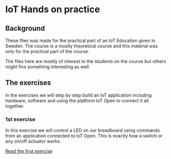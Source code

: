 # IoT Hands on practice

## Background

These files was made for the practical part of an IoT Education given in
Sweden. The course is a mostly theoretical course and this material was only
for the practical part of the course.

The files here are mostly of interest to the students on the course but others
might fins something interesting as well.

## The exercises

In the exercises we will step by step build an IoT application including
hardware, software and using the platform IoT Open to connect it all together.

### 1st exercise

In this exercise we will control a LED on our breadboard using commands from an
application connected to IoT Open. This is exactly how a switch or any on/off
actuator works.

[Read the first exercise](/exercises/exercisei-1.md)
